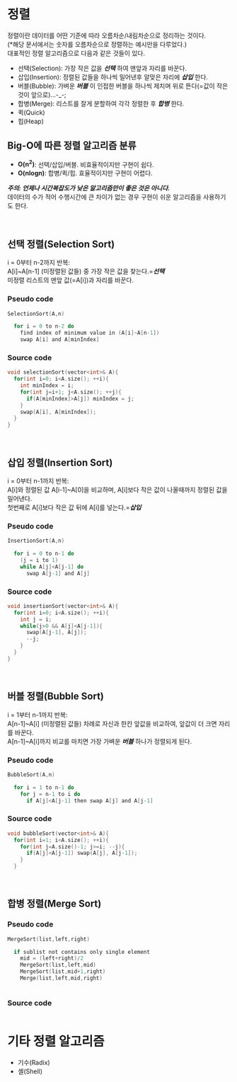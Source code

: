 # 정렬
정렬이란 데이터를 어떤 기준에 따라 오름차순/내림차순으로 정리하는 것이다.  
(*해당 문서에서는 숫자를 오름차순으로 정렬하는 예시만을 다루었다.)  
대표적인 정렬 알고리즘으로 다음과 같은 것들이 있다.
- 선택(Selection): 가장 작은 값을 ***선택*** 하여 맨앞과 자리를 바꾼다.  
- 삽입(Insertion): 정렬된 값들을 하나씩 밀어낸후 알맞은 자리에 ***삽입*** 한다.  
- 버블(Bubble): 가벼운 ***버블*** 이 인접한 버블을 하나씩 제치며 위로 뜬다(=값이 작은 것이 앞으로)...-_-;
- 합병(Merge): 리스트를 잘게 분할하여 각각 정렬한 후 ***합병*** 한다.
- 퀵(Quick) 
- 힙(Heap)

## Big-O에 따른 정렬 알고리즘 분류
- **O(n<sup>2</sup>)**: 선택/삽입/버블. 비효율적이지만 구현이 쉽다.  
- **O(nlogn)**: 합병/퀵/힙. 효율적이지만 구현이 어렵다.  

***주의: 언제나 시간복잡도가 낮은 알고리즘만이 좋은 것은 아니다.***  
데이터의 수가 적어 수행시간에 큰 차이가 없는 경우 구현이 쉬운 알고리즘을 사용하기도 한다.

<br/>

## 선택 정렬(Selection Sort)
i = 0부터 n-2까지 반복:  
  A[i]~A[n-1] (미정렬된 값들) 중 가장 작은 값을 찾는다.=***선택***  
  미정렬 리스트의 맨앞 값(=A[i])과 자리를 바꾼다.
### Pseudo code
```c
SelectionSort(A,n)

  for i = 0 to n-2 do
    find index of minimum value in (A[i]~A[n-1])
    swap A[i] and A[minIndex]

```
### Source code
```c++
void selectionSort(vector<int>& A){
  for(int i=0; i<A.size(); ++i){
    int minIndex = i;
    for(int j=i+1; j<A.size(); ++j){
      if(A[minIndex]>A[j]) minIndex = j;
    }
    swap(A[i], A[minIndex]);
  }
}
```
<br/>

## 삽입 정렬(Insertion Sort)
i = 0부터 n-1까지 반복:  
  A[i]와 정렬된 값 A[i-1]~A[0]을 비교하며, A[i]보다 작은 값이 나올때까지 정렬된 값을 밀어낸다.  
  첫번째로 A[i]보다 작은 값 뒤에 A[i]를 넣는다.=***삽입***
    

### Pseudo code
```c
InsertionSort(A,n)

  for i = 0 to n-1 do
    (j = i to 1)
    while A[j]<A[j-1] do
      swap A[j-1] and A[j]
```
### Source code
```c++
void insertionSort(vector<int>& A){
  for(int i=0; i<A.size(); ++i){
    int j = i;
    while(j>0 && A[j]<A[j-1]){
      swap(A[j-1], A[j]);
      --j;
    }
  }
}
```
<br/>

## 버블 정렬(Bubble Sort)
i = 1부터 n-1까지 반복:  
  A[n-1]~A[i] (미정렬된 값들) 차례로 자신과 한칸 앞값을 비교하여, 앞값이 더 크면 자리를 바꾼다.  
  A[n-1]~A[i]까지 비교를 마치면 가장 가벼운 ***버블*** 하나가 정렬되게 된다.
  
### Pseudo code
```c
BubbleSort(A,n)

  for i = 1 to n-1 do
    for j = n-1 to i do
      if A[j]<A[j-1] then swap A[j] and A[j-1]
```
### Source code
```c++
void bubbleSort(vector<int>& A){
  for(int i=1; i<A.size(); ++i){
    for(int j=A.size()-1; j>=i; --j){
      if(A[j]<A[j-1]) swap(A[j], A[j-1]);
    }
  }
```
<br/>

## 합병 정렬(Merge Sort)

### Pseudo code
```c
MergeSort(list,left,right)

  if sublist not contains only single element
    mid = (left+right)/2
    MergeSort(list,left,mid)
    MergeSort(list,mid+1,right)
    Merge(list,left,mid,right)
    
```
### Source code
```c++
```


# 기타 정렬 알고리즘
- 기수(Radix)
- 셸(Shell)

